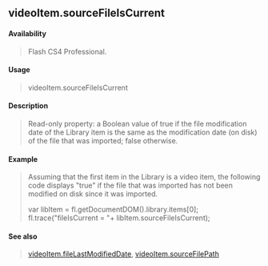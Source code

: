 ## videoItem.sourceFileIsCurrent

#### Availability

> Flash CS4 Professional.

#### Usage

> videoItem.sourceFileIsCurrent

#### Description

> Read-only property: a Boolean value of true if the file modification date of the Library item is the same as the modification date (on disk) of the file that was imported; false otherwise.

#### Example

> Assuming that the first item in the Library is a video item, the following code displays "true" if the file that was imported has not been modified on disk since it was imported.
>
> var libItem = fl.getDocumentDOM().library.items\[0\]; fl.trace("fileIsCurrent = "+ libItem.sourceFileIsCurrent);

#### See also

> [videoItem.fileLastModifiedDate](#_bookmark1143), [videoItem.sourceFilePath](#videoItem.sourceFilePath)

<span id="videoItem.sourceFilePath" class="anchor"></span>
